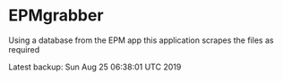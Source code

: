 # EPMgrabber
Using a database from the EPM app this application scrapes the files as required


Latest backup: Sun Aug 25 06:38:01 UTC 2019

